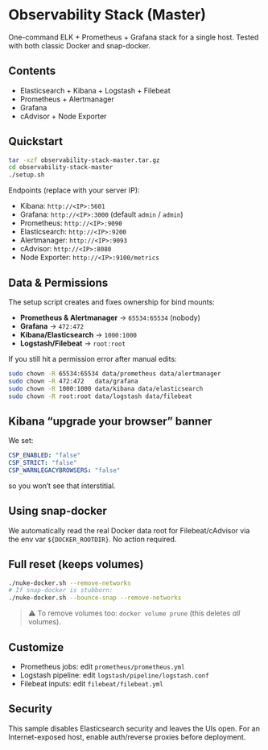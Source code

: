 # Observability Stack (Master)

One-command ELK + Prometheus + Grafana stack for a single host. Tested with both classic Docker and snap-docker.

## Contents
- Elasticsearch + Kibana + Logstash + Filebeat
- Prometheus + Alertmanager
- Grafana
- cAdvisor + Node Exporter

## Quickstart
```bash
tar -xzf observability-stack-master.tar.gz
cd observability-stack-master
./setup.sh
```

Endpoints (replace with your server IP):
- Kibana:        `http://<IP>:5601`
- Grafana:       `http://<IP>:3000` (default `admin` / `admin`)
- Prometheus:    `http://<IP>:9090`
- Elasticsearch: `http://<IP>:9200`
- Alertmanager:  `http://<IP>:9093`
- cAdvisor:      `http://<IP>:8080`
- Node Exporter: `http://<IP>:9100/metrics`

## Data & Permissions
The setup script creates and fixes ownership for bind mounts:
- **Prometheus & Alertmanager** → `65534:65534` (nobody)
- **Grafana** → `472:472`
- **Kibana/Elasticsearch** → `1000:1000`
- **Logstash/Filebeat** → `root:root`

If you still hit a permission error after manual edits:
```bash
sudo chown -R 65534:65534 data/prometheus data/alertmanager
sudo chown -R 472:472   data/grafana
sudo chown -R 1000:1000 data/kibana data/elasticsearch
sudo chown -R root:root data/logstash data/filebeat
```

## Kibana “upgrade your browser” banner
We set:
```yaml
CSP_ENABLED: "false"
CSP_STRICT: "false"
CSP_WARNLEGACYBROWSERS: "false"
```
so you won’t see that interstitial.

## Using snap-docker
We automatically read the real Docker data root for Filebeat/cAdvisor via the env var `${DOCKER_ROOTDIR}`.
No action required.

## Full reset (keeps volumes)
```bash
./nuke-docker.sh --remove-networks
# If snap-docker is stubborn:
./nuke-docker.sh --bounce-snap --remove-networks
```

> ⚠️ To remove volumes too: `docker volume prune` (this deletes *all* volumes).

## Customize
- Prometheus jobs: edit `prometheus/prometheus.yml`
- Logstash pipeline: edit `logstash/pipeline/logstash.conf`
- Filebeat inputs: edit `filebeat/filebeat.yml`

## Security
This sample disables Elasticsearch security and leaves the UIs open. For an Internet-exposed host,
enable auth/reverse proxies before deployment.
